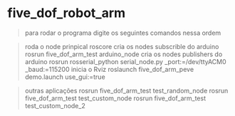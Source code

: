 # five_dof_robot_arm

> para rodar o programa digite os seguintes comandos nessa ordem

> roda o node prinpical
roscore
> cria os nodes subscrible do arduino
rosrun five_dof_arm_test arduino_node
> cria os nodes publishers do arduino
rosrun rosserial_python serial_node.py _port:=/dev/ttyACM0 _baud:=115200
> inicia o Rviz
roslaunch five_dof_arm_peve demo.launch use_gui:=true


> outras aplicações
rosrun five_dof_arm_test test_random_node 
rosrun five_dof_arm_test test_custom_node
rosrun five_dof_arm_test test_custom_node_2